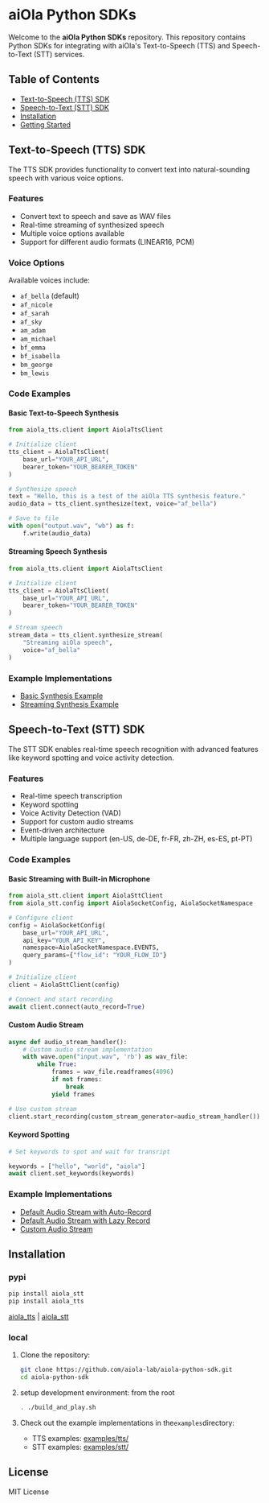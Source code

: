 # aiOla Python SDKs

Welcome to the **aiOla Python SDKs** repository. This repository contains Python SDKs for integrating with aiOla's Text-to-Speech (TTS) and Speech-to-Text (STT) services.

## Table of Contents

- [Text-to-Speech (TTS) SDK](#text-to-speech-tts-sdk)
- [Speech-to-Text (STT) SDK](#speech-to-text-stt-sdk)
- [Installation](#installation)
- [Getting Started](#getting-started)

## Text-to-Speech (TTS) SDK

The TTS SDK provides functionality to convert text into natural-sounding speech with various voice options.

### Features

- Convert text to speech and save as WAV files
- Real-time streaming of synthesized speech
- Multiple voice options available
- Support for different audio formats (LINEAR16, PCM)

### Voice Options

Available voices include:

- `af_bella` (default)
- `af_nicole`
- `af_sarah`
- `af_sky`
- `am_adam`
- `am_michael`
- `bf_emma`
- `bf_isabella`
- `bm_george`
- `bm_lewis`

### Code Examples

#### Basic Text-to-Speech Synthesis

```python
from aiola_tts.client import AiolaTtsClient

# Initialize client
tts_client = AiolaTtsClient(
    base_url="YOUR_API_URL",
    bearer_token="YOUR_BEARER_TOKEN"
)

# Synthesize speech
text = "Hello, this is a test of the aiOla TTS synthesis feature."
audio_data = tts_client.synthesize(text, voice="af_bella")

# Save to file
with open("output.wav", "wb") as f:
    f.write(audio_data)
```

#### Streaming Speech Synthesis

```python
from aiola_tts.client import AiolaTtsClient

# Initialize client
tts_client = AiolaTtsClient(
    base_url="YOUR_API_URL",
    bearer_token="YOUR_BEARER_TOKEN"
)

# Stream speech
stream_data = tts_client.synthesize_stream(
    "Streaming aiOla speech",
    voice="af_bella"
)
```

### Example Implementations

- [Basic Synthesis Example](examples/tts/synthesize.py)
- [Streaming Synthesis Example](examples/tts/synthesize_stream.py)

## Speech-to-Text (STT) SDK

The STT SDK enables real-time speech recognition with advanced features like keyword spotting and voice activity detection.

### Features

- Real-time speech transcription
- Keyword spotting
- Voice Activity Detection (VAD)
- Support for custom audio streams
- Event-driven architecture
- Multiple language support (en-US, de-DE, fr-FR, zh-ZH, es-ES, pt-PT)

### Code Examples

#### Basic Streaming with Built-in Microphone

```python
from aiola_stt.client import AiolaSttClient
from aiola_stt.config import AiolaSocketConfig, AiolaSocketNamespace

# Configure client
config = AiolaSocketConfig(
    base_url="YOUR_API_URL",
    api_key="YOUR_API_KEY",
    namespace=AiolaSocketNamespace.EVENTS,
    query_params={"flow_id": "YOUR_FLOW_ID"}
)

# Initialize client
client = AiolaSttClient(config)

# Connect and start recording
await client.connect(auto_record=True)
```

#### Custom Audio Stream

```python
async def audio_stream_handler():
    # Custom audio stream implementation
    with wave.open("input.wav", 'rb') as wav_file:
        while True:
            frames = wav_file.readframes(4096)
            if not frames:
                break
            yield frames

# Use custom stream
client.start_recording(custom_stream_generator=audio_stream_handler())
```

#### Keyword Spotting

```python
# Set keywords to spot and wait for transript

keywords = ["hello", "world", "aiola"]
await client.set_keywords(keywords)
```
### Example Implementations

- [Default Audio Stream with Auto-Record](examples/stt/deafult_audio_stream_auto_record.py)
- [Default Audio Stream with Lazy Record](examples/stt/deafult_audio_stream_lazy_record.py)
- [Custom Audio Stream](examples/stt/custom_audio_stream.py)

## Installation

### pypi
```bash
pip install aiola_stt
pip install aiola_tts

```
[aiola_tts](https://pypi.org/project/aiola-tts/) | [aiola_stt](https://pypi.org/project/aiola-stt/)

### local

1. Clone the repository:

   ```bash
   git clone https://github.com/aiola-lab/aiola-python-sdk.git
   cd aiola-python-sdk
   ```

2. setup development environment:
from the root
    ```bash
    . ./build_and_play.sh
    ```

3. Check out the example implementations in the`examples`directory:

   - TTS examples: [examples/tts/](libs/text_to_speech/aiola_tts/README.md)
   - STT examples: [examples/stt/](libs/speech_to_text/aiola_stt/README.md)

## License

MIT License
